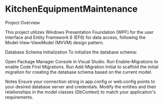 # KitchenEquipmentMaintenance
Project Overview

This project utilizes Windows Presentation Foundation (WPF) for the user interface and Entity Framework 6 (EF6) for data access, following the Model-View-ViewModel (MVVM) design pattern.

Database Schema Initialization
To initialize the database schema:

Open Package Manager Console in Visual Studio.
Run Enable-Migrations to enable Code First Migrations.
Run Add-Migration Initial to scaffold the initial migration for creating the database schema based on the current model.


Notes
Ensure your connection string in app.config or web.config points to your desired database server and credentials.
Modify the entities and their relationships in the model classes (DbContext) to match your application's requirements.
